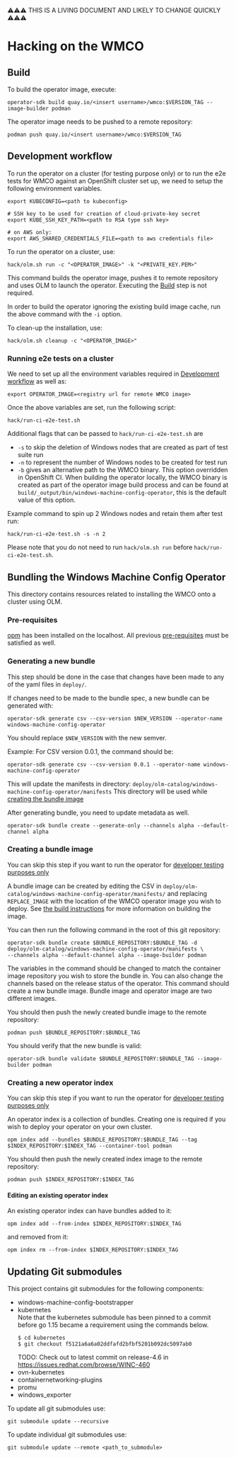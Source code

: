 ⚠⚠⚠ THIS IS A LIVING DOCUMENT AND LIKELY TO CHANGE QUICKLY ⚠⚠⚠

# Hacking on the WMCO

## Build
To build the operator image, execute:
```shell script
operator-sdk build quay.io/<insert username>/wmco:$VERSION_TAG --image-builder podman
```

The operator image needs to be pushed to a remote repository:
```shell script
podman push quay.io/<insert username>/wmco:$VERSION_TAG
```
## Development workflow
To run the operator on a cluster (for testing purpose only) or to run the e2e tests for WMCO against an OpenShift 
cluster set up, we need to setup the following environment variables.
```shell script
export KUBECONFIG=<path to kubeconfig>

# SSH key to be used for creation of cloud-private-key secret 
export KUBE_SSH_KEY_PATH=<path to RSA type ssh key>

# on AWS only:
export AWS_SHARED_CREDENTIALS_FILE=<path to aws credentials file>
```

To run the operator on a cluster, use: 
```shell script
hack/olm.sh run -c "<OPERATOR_IMAGE>" -k "<PRIVATE_KEY.PEM>"
```
This command builds the operator image, pushes it to remote repository and uses OLM to launch the operator. Executing
the [Build](#build) step is not required.

In order to build the operator ignoring the existing build image cache, run the above command with the `-i` option.

To clean-up the installation, use:
```shell script
hack/olm.sh cleanup -c "<OPERATOR_IMAGE>"
```

### Running e2e tests on a cluster
We need to set up all the environment variables required in [Development workflow](#development-workflow) as well as: 
```shell script
export OPERATOR_IMAGE=<registry url for remote WMCO image>
```
Once the above variables are set, run the following script:
```shell script
hack/run-ci-e2e-test.sh
```

Additional flags that can be passed to `hack/run-ci-e2e-test.sh` are
- `-s` to skip the deletion of Windows nodes that are created as part of test suite run
- `-n` to represent the number of Windows nodes to be created for test run
- `-b` gives an alternative path to the WMCO binary. This option overridden in OpenShift CI.
       When building the operator locally, the WMCO binary is created as part of the operator image build process and
       can be found at `build/_output/bin/windows-machine-config-operator`, this is the default value of this option.

       
Example command to spin up 2 Windows nodes and retain them after test run:
```shell script
hack/run-ci-e2e-test.sh -s -n 2      
```

Please note that you do not need to run `hack/olm.sh run` before `hack/run-ci-e2e-test.sh`.

## Bundling the Windows Machine Config Operator
This directory contains resources related to installing the WMCO onto a cluster using OLM.

### Pre-requisites
[opm](https://github.com/operator-framework/operator-registry/) has been installed on the localhost.
All previous [pre-requisites](#pre-requisites) must be satisfied as well.

### Generating a new bundle
This step should be done in the case that changes have been made to any of the yaml files in `deploy/`.

If changes need to be made to the bundle spec, a new bundle can be generated with:
```shell script
operator-sdk generate csv --csv-version $NEW_VERSION --operator-name windows-machine-config-operator
```

You should replace `$NEW_VERSION` with the new semver.

Example: For CSV version 0.0.1, the command should be:
```shell script
operator-sdk generate csv --csv-version 0.0.1 --operator-name windows-machine-config-operator
``` 
This will update the manifests in directory: `deploy/olm-catalog/windows-machine-config-operator/manifests`
This directory will be used while [creating the bundle image](#creating-a-bundle-image)

After generating bundle, you need to update metadata as well. 
```shell script
operator-sdk bundle create --generate-only --channels alpha --default-channel alpha
```

### Creating a bundle image
You can skip this step if you want to run the operator for [developer testing purposes only](#development-workflow)

A bundle image can be created by editing the CSV in `deploy/olm-catalog/windows-machine-config-operator/manifests/`
and replacing `REPLACE_IMAGE` with the location of the WMCO operator image you wish to deploy.
See [the build instructions](#build) for more information on building the image.

You can then run the following command in the root of this git repository:
```shell script
operator-sdk bundle create $BUNDLE_REPOSITORY:$BUNDLE_TAG -d deploy/olm-catalog/windows-machine-config-operator/manifests \
--channels alpha --default-channel alpha --image-builder podman
```
The variables in the command should be changed to match the container image repository you wish to store the bundle in.
You can also change the channels based on the release status of the operator.
This command should create a new bundle image. Bundle image and operator image are two different images. 

You should then push the newly created bundle image to the remote repository:
```shell script
podman push $BUNDLE_REPOSITORY:$BUNDLE_TAG
```

You should verify that the new bundle is valid:
```shell script
operator-sdk bundle validate $BUNDLE_REPOSITORY:$BUNDLE_TAG --image-builder podman
```

### Creating a new operator index
You can skip this step if you want to run the operator for [developer testing purposes only](#development-workflow)

An operator index is a collection of bundles. Creating one is required if you wish to deploy your operator on your own
cluster.

```shell script
opm index add --bundles $BUNDLE_REPOSITORY:$BUNDLE_TAG --tag $INDEX_REPOSITORY:$INDEX_TAG --container-tool podman
```

You should then push the newly created index image to the remote repository:
```shell script
podman push $INDEX_REPOSITORY:$INDEX_TAG
```

#### Editing an existing operator index
An existing operator index can have bundles added to it:
```shell script
opm index add --from-index $INDEX_REPOSITORY:$INDEX_TAG
```
and removed from it:
```shell script
opm index rm --from-index $INDEX_REPOSITORY:$INDEX_TAG
```

## Updating Git submodules
This project contains git submodules for the following components:
- windows-machine-config-bootstrapper
- kubernetes\
  Note that the kubernetes submodule has been pinned to a commit before go 1.15 became a requirement 
  using the commands below.
  ```shell script
  $ cd kubernetes
  $ git checkout f5121a6a6a02ddfafd2bfbf5201b092dc5097ab0
  ```
  TODO: Check out to latest commit on release-4.6 in https://issues.redhat.com/browse/WINC-460
- ovn-kubernetes
- containernetworking-plugins
- promu
- windows_exporter

To update all git submodules use:
```shell script
git submodule update --recursive
```

To update individual git submodules use:
```shell script
git submodule update --remote <path_to_submodule>
```

